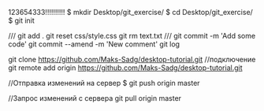 123654333!!!!!!!!!!
$ mkdir Desktop/git_exercise/
$ cd Desktop/git_exercise/
$ git init

///
git add .
git reset css/style.css
git rm text.txt
///
git commit -m 'Add some code'
git commit --amend -m 'New comment'
git log



git clone https://github.com/Maks-Sadg/desktop-tutorial.git
//подключение
git remote add origin https://github.com/Maks-Sadg/desktop-tutorial.git

//Отправка изменений на сервер
$ git push origin master

//Запрос изменений с сервера
git pull origin master
